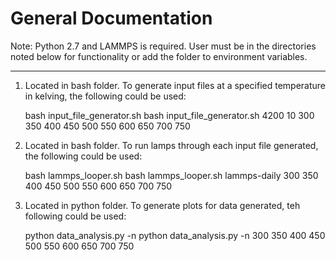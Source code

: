 General Documentation
=====================

Note: Python 2.7 and LAMMPS is required.
User must be in the directories noted below for functionality or add the folder to environment variables.

----------------------------

1. Located in bash folder. To generate input files at a specified temperature in kelving, the following could be used:

	bash input_file_generator.sh <number of atoms> <number of runs> <list of temperature without units>
	bash input_file_generator.sh 4200 10 300 350 400 450 500 550 600 650 700 750 

2. Located in bash folder. To run lamps through each input file generated, the following could be used:

	bash lammps_looper.sh <lamps tool used> <list of temperature files generated>
	bash lammps_looper.sh lammps-daily 300 350 400 450 500 550 600 650 700 750

3. Located in python folder. To generate plots for data generated, teh following could be used:

	python data_analysis.py -n <list of temperatures without units>
	python data_analysis.py -n 300 350 400 450 500 550 600 650 700 750
